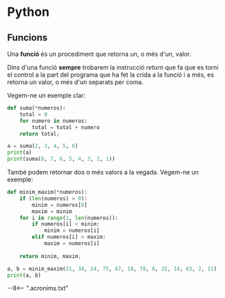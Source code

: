 # Python

## Funcions

Una **funció** és un procediment que retorna un, o més d'un, valor.

Dins d'una funció **sempre** trobarem la instrucció *return* que fa que es torni el control a la part del programa que ha fet la crida a la funció i a més, es retorna un valor, o més d'un separats per coma.

Vegem-ne un exemple clar:

```py title="Funció que retorna la suma dels paràmetres que passsem"
def suma(*numeros):
    total = 0
    for numero in numeros:
        total = total + numero
    return total;

a = suma(2, 3, 4, 5, 6)
print(a)
print(suma(8, 7, 6, 5, 4, 3, 2, 1))
```

També podem retornar dos o més valors a la vegada. Vegem-ne un exemple:

```py title="Funció que retorna el valor menor i major dels paràmetres que passsem"
def minim_maxim(*numeros):
    if (len(numeros) > 0):
        minim = numeros[0]
        maxim = minim
    for i in range(1, len(numeros)):
        if numeros[i] < minim:
            minim = numeros[i]
        elif numeros[i] > maxim:
            maxim = numeros[i]
        
    return minim, maxim;

a, b = minim_maxim(21, 34, 24, 75, 67, 18, 78, 6, 25, 14, 63, 2, 11)
print(a, b)
```

--8<-- ".acronims.txt"
